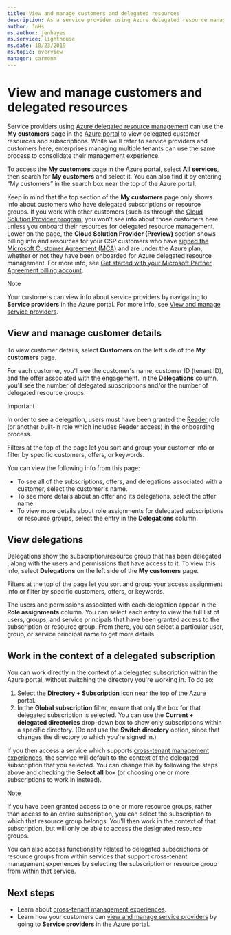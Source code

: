 ```yaml
---
title: View and manage customers and delegated resources
description: As a service provider using Azure delegated resource management, you can view all of your delegated customer resources and subscriptions by going to My customers in the Azure portal. 
author: JnHs
ms.author: jenhayes
ms.service: lighthouse
ms.date: 10/23/2019
ms.topic: overview
manager: carmonm
---
```


# View and manage customers and delegated resources

Service providers using [Azure delegated resource management](../concepts/azure-delegated-resource-management.md) can use the **My customers** page in the [Azure portal](https://portal.azure.com) to view delegated customer resources and subscriptions. While we'll refer to service providers and customers here, enterprises managing multiple tenants can use the same process to consolidate their management experience.

To access the **My customers** page in the Azure portal, select **All services**, then search for **My customers** and select it. You can also find it by entering “My customers” in the search box near the top of the Azure portal.

Keep in mind that the top section of the **My customers** page only shows info about customers who have delegated subscriptions or resource groups. If you work with other customers (such as through the [Cloud Solution Provider program](https://docs.microsoft.com/partner-center/csp-overview), you won’t see info about those customers here unless you onboard their resources for delegated resource management. Lower on the page, the **Cloud Solution Provider (Preview)** section shows billing info and resources for your CSP customers who have [signed the Microsoft Customer Agreement (MCA)](https://docs.microsoft.com/partner-center/confirm-customer-agreement) and are under the Azure plan, whether or not they have been onboarded for Azure delegated resource management. For more info, see [Get started with your Microsoft Partner Agreement billing account](https://docs.microsoft.com/azure/billing/mpa-overview).

> [!NOTE]
> Your customers can view info about service providers by navigating to **Service providers** in the Azure portal. For more info, see [View and manage service providers](view-manage-service-providers.md).

## View and manage customer details

To view customer details, select **Customers** on the left side of the **My customers** page.

For each customer, you'll see the customer's name, customer ID (tenant ID), and the offer associated with the engagement. In the **Delegations** column, you'll see the number of delegated subscriptions and/or the number of delegated resource groups.

> [!IMPORTANT]
> In order to see a delegation, users must have been granted the [Reader](https://docs.microsoft.com/azure/role-based-access-control/built-in-roles#reader) role (or another built-in role which includes Reader access) in the onboarding process.

Filters at the top of the page let you sort and group your customer info or filter by specific customers, offers, or keywords.

You can view the following info from this page:

- To see all of the subscriptions, offers, and delegations associated with a customer, select the customer's name.
- To see more details about an offer and its delegations, select the offer name.
- To view more details about role assignments for delegated subscriptions or resource groups, select the entry in the **Delegations** column.

## View delegations

Delegations show the subscription/resource group that has been delegated , along with the users and permissions that have access to it. To view this info, select **Delegations** on the left side of the **My customers** page.

Filters at the top of the page let you sort and group your access assignment info or filter by specific customers, offers, or keywords.

The users and permissions associated with each delegation appear in the **Role assignments** column. You can select each entry to view the full list of users, groups, and service principals that have been granted access to the subscription or resource group. From there, you can select a particular user, group, or service principal name to get more details.

## Work in the context of a delegated subscription

You can work directly in the context of a delegated subscription within the Azure portal, without switching the directory you're working in. To do so:

1. Select the **Directory + Subscription** icon near the top of the Azure portal.
2. In the **Global subscription** filter, ensure that only the box for that delegated subscription is selected. You can use the **Current + delegated directories** drop-down box to show only subscriptions within a specific directory. (Do not use the **Switch directory** option, since that changes the directory to which you're signed in.)

If you then access a service which supports [cross-tenant management experiences](../concepts/cross-tenant-management-experience.md), the service will default to the context of the delegated subscription that you selected. You can change this by following the steps above and checking the **Select all** box (or choosing one or more subscriptions to work in instead).

> [!NOTE]
> If you have been granted access to one or more resource groups, rather than access to an entire subscription, you can select the subscription to which that resource group belongs. You'll then work in the context of that subscription, but will only be able to access the designated resource groups.

You can also access functionality related to delegated subscriptions or resource groups from within services that support cross-tenant management experiences by selecting the subscription or resource group from within that service.

## Next steps

- Learn about [cross-tenant management experiences](../concepts/cross-tenant-management-experience.md).
- Learn how your customers can [view and manage service providers](view-manage-service-providers.md) by going to **Service providers** in the Azure portal.
